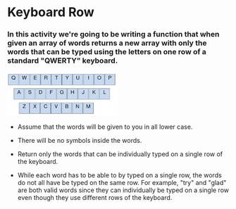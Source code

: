 # Keyboard Row

### In this activity we're going to be writing a function that when given an array of words returns a new array with only the words that can be typed using the letters on one row of a standard "QWERTY" keyboard.

![keyboard](keyboard.jpg)

* Assume that the words will be given to you in all lower case.

* There will be no symbols inside the words.

* Return only the words that can be individually typed on a single row of the keyboard.

* While each word has to be able to by typed on a single row, the words do not all have be typed on the same row. For example, "try" and "glad" are both valid words since they can individually be typed on a single row even though they use different rows of the keyboard.

